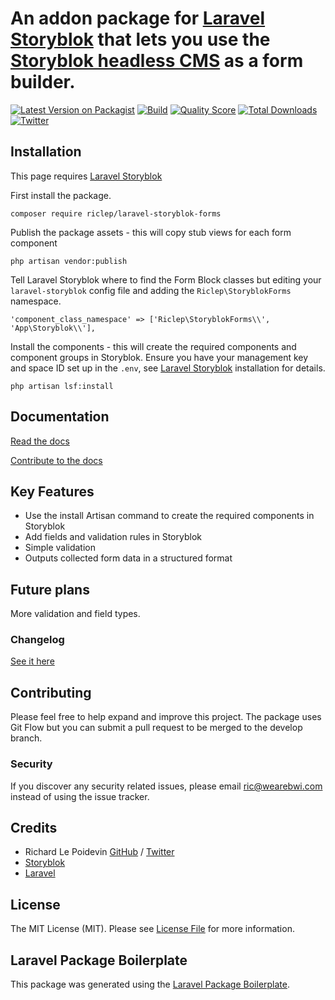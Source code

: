 # An addon package for [Laravel Storyblok](https://github.com/RicLeP/laravel-storyblok) that lets you use the [Storyblok headless CMS](https://www.storyblok.com/) as a form builder.

[![Latest Version on Packagist](https://img.shields.io/packagist/v/riclep/laravel-storyblok-forms.svg?style=flat-square)](https://packagist.org/packages/riclep/laravel-storyblok-forms)
[![Build](https://img.shields.io/scrutinizer/build/g/riclep/laravel-storyblok-forms?style=flat-square)](https://scrutinizer-ci.com/g/riclep/laravel-storyblok-forms)
[![Quality Score](https://img.shields.io/scrutinizer/quality/g/riclep/laravel-storyblok-forms?style=flat-square)](https://scrutinizer-ci.com/g/riclep/laravel-storyblok-forms)
[![Total Downloads](https://img.shields.io/packagist/dt/riclep/laravel-storyblok-forms.svg?style=flat-square)](https://packagist.org/packages/riclep/laravel-storyblok-forms)
[![Twitter](https://img.shields.io/twitter/follow/riclep.svg?style=social&label=Follow)](https://twitter.com/intent/follow?screen_name=riclep)


## Installation

This page requires [Laravel Storyblok](https://github.com/RicLeP/laravel-storyblok)

First install the package.

`composer require riclep/laravel-storyblok-forms`

Publish the package assets - this will copy stub views for each form component

`php artisan vendor:publish`

Tell Laravel Storyblok where to find the Form Block classes but editing your `laravel-storyblok` config file and adding the `Riclep\StoryblokForms` namespace.

`'component_class_namespace' => ['Riclep\StoryblokForms\\', 'App\Storyblok\\'],`

Install the components - this will create the required components and component groups in Storyblok. Ensure you have your management key and space ID set up in the `.env`, see [Laravel Storyblok](https://github.com/RicLeP/laravel-storyblok) installation for details.

`php artisan lsf:install`

## Documentation

[Read the docs](https://ls.sirric.co.uk/docs/2.11/laravel-storyblok-forms)

[Contribute to the docs](https://github.com/RicLeP/laravel-storyblok-docs/)

## Key Features

- Use the install Artisan command to create the required components in Storyblok
- Add fields and validation rules in Storyblok
- Simple validation
- Outputs collected form data in a structured format

## Future plans

More validation and field types.

### Changelog

[See it here](CHANGELOG.md)

## Contributing

Please feel free to help expand and improve this project. The package uses Git Flow but you can submit a pull request to be merged to the develop branch.

### Security

If you discover any security related issues, please email ric@wearebwi.com instead of using the issue tracker.

## Credits

- Richard Le Poidevin [GitHub](https://github.com/riclep) / [Twitter](https://twitter.com/riclep)
- [Storyblok](https://www.storyblok.com/)
- [Laravel](https://laravel.com/)

## License

The MIT License (MIT). Please see [License File](LICENSE.md) for more information.

## Laravel Package Boilerplate

This package was generated using the [Laravel Package Boilerplate](https://laravelpackageboilerplate.com).

